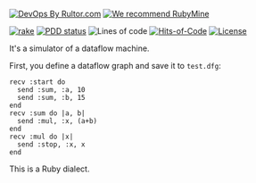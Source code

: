 [![DevOps By Rultor.com](http://www.rultor.com/b/yegor256/damsi)](http://www.rultor.com/p/yegor256/damsi)
[![We recommend RubyMine](https://www.elegantobjects.org/rubymine.svg)](https://www.jetbrains.com/ruby/)

[![rake](https://github.com/yegor256/damsi/actions/workflows/rake.yml/badge.svg)](https://github.com/yegor256/damsi/actions/workflows/rake.yml)
[![PDD status](http://www.0pdd.com/svg?name=yegor256/damsi)](http://www.0pdd.com/p?name=yegor256/damsi)
![Lines of code](https://img.shields.io/tokei/lines/github/yegor256/damsi)
[![Hits-of-Code](https://hitsofcode.com/github/yegor256/damsi)](https://hitsofcode.com/view/github/yegor256/damsi)
[![License](https://img.shields.io/badge/license-MIT-green.svg)](https://github.com/yegor256/damsi/blob/master/LICENSE.txt)

It's a simulator of a dataflow machine.

First, you define a dataflow graph and save it to `test.dfg`:

```
recv :start do
  send :sum, :a, 10
  send :sum, :b, 15
end
recv :sum do |a, b|
  send :mul, :x, (a+b)
end
recv :mul do |x|
  send :stop, :x, x
end
```

This is a Ruby dialect.
